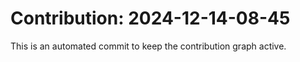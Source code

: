 # Contribution: 2024-12-14-08-45
This is an automated commit to keep the contribution graph active.
